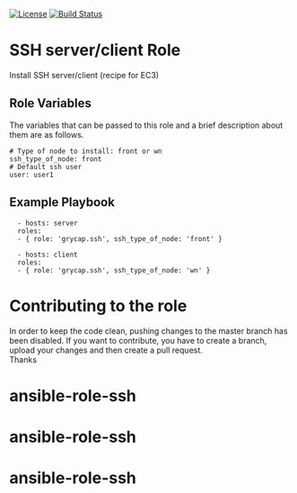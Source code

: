 [![License](https://img.shields.io/badge/license-Apache%202-blue.svg)](https://www.apache.org/licenses/LICENSE-2.0)
[![Build Status](https://travis-ci.org/grycap/ansible-role-ssh.svg?branch=master)](https://travis-ci.org/grycap/ansible-role-ssh)

SSH server/client Role
=======================

Install SSH server/client (recipe for EC3)

Role Variables
--------------

The variables that can be passed to this role and a brief description about them are as follows.

	# Type of node to install: front or wn
	ssh_type_of_node: front
	# Default ssh user
	user: user1

Example Playbook
----------------
```
  - hosts: server
  roles:
  - { role: 'grycap.ssh', ssh_type_of_node: 'front' }
```
```
  - hosts: client
  roles:
  - { role: 'grycap.ssh', ssh_type_of_node: 'wn' }
```

Contributing to the role
========================
In order to keep the code clean, pushing changes to the master branch has been disabled. If you want to contribute, you have to create a branch, upload your changes and then create a pull request.  
Thanks
# ansible-role-ssh
# ansible-role-ssh
# ansible-role-ssh
